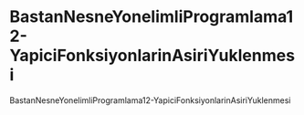 # BastanNesneYonelimliProgramlama12-YapiciFonksiyonlarinAsiriYuklenmesi
BastanNesneYonelimliProgramlama12-YapiciFonksiyonlarinAsiriYuklenmesi
